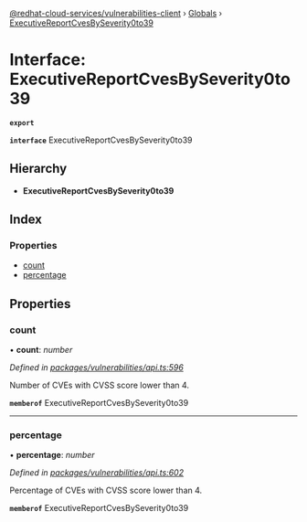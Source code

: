 [@redhat-cloud-services/vulnerabilities-client](../README.md) › [Globals](../globals.md) › [ExecutiveReportCvesBySeverity0to39](executivereportcvesbyseverity0to39.md)

# Interface: ExecutiveReportCvesBySeverity0to39

**`export`** 

**`interface`** ExecutiveReportCvesBySeverity0to39

## Hierarchy

* **ExecutiveReportCvesBySeverity0to39**

## Index

### Properties

* [count](executivereportcvesbyseverity0to39.md#count)
* [percentage](executivereportcvesbyseverity0to39.md#percentage)

## Properties

###  count

• **count**: *number*

*Defined in [packages/vulnerabilities/api.ts:596](https://github.com/RedHatInsights/javascript-clients/blob/master/packages/vulnerabilities/api.ts#L596)*

Number of CVEs with CVSS score lower than 4.

**`memberof`** ExecutiveReportCvesBySeverity0to39

___

###  percentage

• **percentage**: *number*

*Defined in [packages/vulnerabilities/api.ts:602](https://github.com/RedHatInsights/javascript-clients/blob/master/packages/vulnerabilities/api.ts#L602)*

Percentage of CVEs with CVSS score lower than 4.

**`memberof`** ExecutiveReportCvesBySeverity0to39
